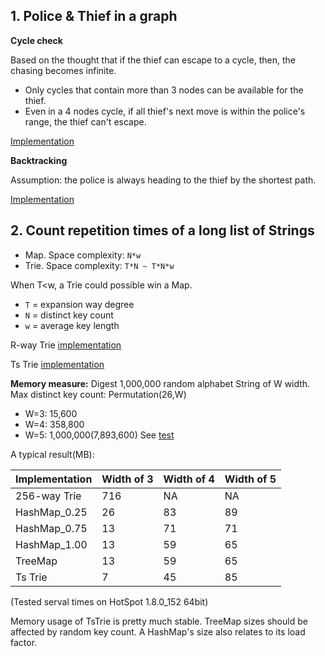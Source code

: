 ## 1. Police & Thief in a graph

**Cycle check**

Based on the thought that if the thief can escape to a cycle, then, the chasing becomes infinite.
* Only cycles that contain more than 3 nodes can be available for the thief.
* Even in a 4 nodes cycle, if all thief's next move is within the police's range, the thief can't escape.

[Implementation](src/main/java/algo/graph/PoliceAndThiefCycleCheck.java)

**Backtracking**

Assumption: the police is always heading to the thief by the shortest path.

[Implementation](src/main/java/algo/graph/PoliceAndThiefBacktrack.java)

## 2. Count repetition times of a long list of Strings

* Map.  Space complexity: `N*w`
* Trie. Space complexity: `T*N ~ T*N*w`

When T<w, a Trie could possible win a Map.

* `T` = expansion way degree
* `N` = distinct key count
* `w` = average key length

R-way Trie [implementation](src/main/java/algo/trie/RTrieStringCounter.java)

Ts Trie [implementation](src/main/java/algo/trie/TstStringCounter.java)

**Memory measure:**
Digest 1,000,000 random alphabet String of W width. 
Max distinct key count: Permutation(26,W)
* W=3:    15,600
* W=4:   358,800
* W=5: 1,000,000(7,893,600)
See [test](src/test/java/algo/trie/LongListStringCounterTest.java)

A typical result(MB):

Implementation | Width of 3 | Width of 4 | Width of 5
------------ | ------------- | ------------ | ----------
256-way Trie | 716| NA | NA
HashMap_0.25 | 26 | 83 | 89
HashMap_0.75 | 13 | 71 | 71
HashMap_1.00 | 13 | 59 | 65
TreeMap      | 13 | 59 | 65
Ts Trie      | 7 | 45 | 85

(Tested serval times on HotSpot 1.8.0_152 64bit)

Memory usage of TsTrie is pretty much stable. 
TreeMap sizes should be affected by random key count.
A HashMap's size also relates to its load factor.
